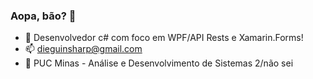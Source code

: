 ### Aopa, bão? 👋

- 🤔 Desenvolvedor c# com foco em WPF/API Rests e Xamarin.Forms!
- 📫 dieguinsharp@gmail.com
- 📘 PUC Minas - Análise e Desenvolvimento de Sistemas 2/não sei
